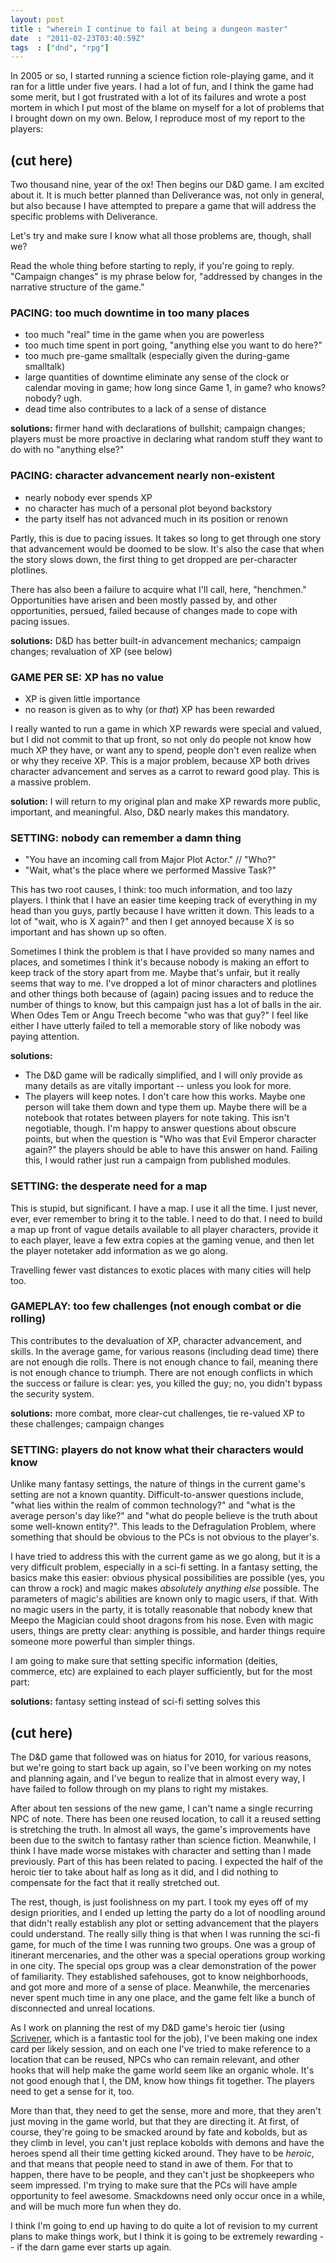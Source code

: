 ```yaml
---
layout: post
title : "wherein I continue to fail at being a dungeon master"
date  : "2011-02-23T03:40:59Z"
tags  : ["dnd", "rpg"]
---
```

In 2005 or so, I started running a science fiction role-playing game, and it
ran for a little under five years.  I had a lot of fun, and I think the game
had some merit, but I got frustrated with a lot of its failures and wrote a
post mortem in which I put most of the blame on myself for a lot of problems
that I brought down on my own.  Below, I reproduce most of my report to the
players:

## (cut here)

Two thousand nine, year of the ox!  Then begins our D&D game.  I am excited
about it.  It is much better planned than Deliverance was, not only in general,
but also because I have attempted to prepare a game that will address the
specific problems with Deliverance.

Let's try and make sure I know what all those problems are, though, shall we?

Read the whole thing before starting to reply, if you're going to reply.
"Campaign changes" is my phrase below for, "addressed by changes in the
narrative structure of the game."

### PACING: too much downtime in too many places

* too much "real" time in the game when you are powerless
* too much time spent in port going, "anything else you want to do here?"
* too much pre-game smalltalk (especially given the during-game smalltalk)
* large quantities of downtime eliminate any sense of the clock or calendar moving in game; how long since Game 1, in game? who knows? nobody? ugh.
* dead time also contributes to a lack of a sense of distance

**solutions:** firmer hand with declarations of bullshit; campaign changes;
players must be more proactive in declaring what random stuff they want to do
with no "anything else?"

### PACING: character advancement nearly non-existent

* nearly nobody ever spends XP
* no character has much of a personal plot beyond backstory
* the party itself has not advanced much in its position or renown

Partly, this is due to pacing issues.  It takes so long to get through one
story that advancement would be doomed to be slow.  It's also the case that
when the story slows down, the first thing to get dropped are per-character
plotlines.

There has also been a failure to acquire what I'll call, here, "henchmen."
Opportunities have arisen and been mostly passed by, and other opportunities,
persued, failed because of changes made to cope with pacing issues.

**solutions:** D&D has better built-in advancement mechanics; campaign changes;
revaluation of XP (see below)

### GAME PER SE: XP has no value

* XP is given little importance
* no reason is given as to why (or *that*) XP has been rewarded

I really wanted to run a game in which XP rewards were special and valued,
but I did not commit to that up front, so not only do people not know how
much XP they have, or want any to spend, people don't even realize when or
why they receive XP.  This is a major problem, because XP both drives
character advancement and serves as a carrot to reward good play.  This is a
massive problem.

**solution:** I will return to my original plan and make XP rewards more
public, important, and meaningful.  Also, D&D nearly makes this mandatory.

### SETTING: nobody can remember a damn thing

* "You have an incoming call from Major Plot Actor." // "Who?"
* "Wait, what's the place where we performed Massive Task?"

This has two root causes, I think: too much information, and too lazy
players.  I think that I have an easier time keeping track of everything in
my head than you guys, partly because I have written it down.  This leads to
a lot of "wait, who is X again?" and then I get annoyed because X is so
important and has shown up so often.

Sometimes I think the problem is that I have provided so many names and places,
and sometimes I think it's because nobody is making an effort to keep track of
the story apart from me.  Maybe that's unfair, but it really seems that way to
me.  I've dropped a lot of minor characters and plotlines and other things both
because of (again) pacing issues and to reduce the number of things to know,
but this campaign just has a lot of balls in the air.  When Odes Tem or Angu
Treech become "who was that guy?" I feel like either I have utterly failed to
tell a memorable story of like nobody was paying attention.

**solutions:**

* The D&D game will be radically simplified, and I will only provide as many details as are vitally important -- unless you look for more.
* The players will keep notes.  I don't care how this works.  Maybe one person will take them down and type them up.  Maybe there will be a notebook that rotates between players for note taking.  This isn't negotiable, though.  I'm happy to answer questions about obscure points, but when the question is "Who was that Evil Emperor character again?" the players should be able to have this answer on hand.  Failing this, I would rather just run a campaign from published modules.

### SETTING: the desperate need for a map

This is stupid, but significant.  I have a map.  I use it all the time.  I just
never, ever, ever remember to bring it to the table.  I need to do that.  I
need to build a map up front of vague details available to all player
characters, provide it to each player, leave a few extra copies at the gaming
venue, and then let the player notetaker add information as we go along.

Travelling fewer vast distances to exotic places with many cities will help
too.

### GAMEPLAY: too few challenges (not enough combat or die rolling)

This contributes to the devaluation of XP, character advancement, and skills.
In the average game, for various reasons (including dead time) there are not
enough die rolls.  There is not enough chance to fail, meaning there is not
enough chance to triumph.  There are not enough conflicts in which the
success or failure is clear: yes, you killed the guy; no, you didn't bypass
the security system.

**solutions:** more combat, more clear-cut challenges, tie re-valued XP to
these challenges; campaign changes

### SETTING: players do not know what their characters would know

Unlike many fantasy settings, the nature of things in the current game's
setting are not a known quantity.  Difficult-to-answer questions include,
"what lies within the realm of common technology?" and "what is the average
person's day like?" and "what do people believe is the truth about some
well-known entity?".  This leads to the Defragulation Problem, where
something that should be obvious to the PCs is not obvious to the player's.

I have tried to address this with the current game as we go along, but it is
a very difficult problem, especially in a sci-fi setting.  In a fantasy
setting, the basics make this easier: obvious physical possibilities are
possible (yes, you can throw a rock) and magic makes *absolutely anything
else* possible.  The parameters of magic's abilities are known only to magic
users, if that.  With no magic users in the party, it is totally reasonable
that nobody knew that Meepo the Magician could shoot dragons from his nose.
Even with magic users, things are pretty clear: anything is possible, and
harder things require someone more powerful than simpler things.

I am going to make sure that setting specific information (deities, commerce,
etc) are explained to each player sufficiently, but for the most part:

**solutions:** fantasy setting instead of sci-fi setting solves this

## (cut here)

The D&D game that followed was on hiatus for 2010, for various reasons,
but we're going to start back up again, so I've been working on my notes
and planning again, and I've begun to realize that in almost every way,
I have failed to follow through on my plans to right my mistakes.

After about ten sessions of the new game, I can't name a single
recurring NPC of note.  There has been one reused location, to call it a
reused setting is stretching the truth.  In almost all ways, the game's
improvements have been due to the switch to fantasy rather than science
fiction.  Meanwhile, I think I have made worse mistakes with character
and setting than I made previously.  Part of this has been related to
pacing.  I expected the half of the heroic tier to take about half as
long as it did, and I did nothing to compensate for the fact that it
really stretched out.

The rest, though, is just foolishness on my part.  I took my eyes off of
my design priorities, and I ended up letting the party do a lot of
noodling around that didn't really establish any plot or setting
advancement that the players could understand.  The really silly thing
is that when I was running the sci-fi game, for much of the time I was
running two groups.  One was a group of itinerant mercenaries, and the
other was a special operations group working in one city.  The special
ops group was a clear demonstration of the power of familiarity.  They
established safehouses, got to know neighborhoods, and got more and more
of a sense of place.  Meanwhile, the mercenaries never spent much time
in any one place, and the game felt like a bunch of disconnected and
unreal locations.

As I work on planning the rest of my D&D game's heroic tier (using
[Scrivener](http://www.literatureandlatte.com/scrivener.php), which is a
fantastic tool for the job), I've been making one index card per likely
session, and on each one I've tried to make reference to a location that
can be reused, NPCs who can remain relevant, and other hooks that will
help make the game world seem like an organic whole.  It's not good
enough that I, the DM, know how things fit together.  The players need
to get a sense for it, too.

More than that, they need to get the sense, more and more, that they
aren't just moving in the game world, but that they are directing it.
At first, of course, they're going to be smacked around by fate and
kobolds, but as they climb in level, you can't just replace kobolds with
demons and have the heroes spend all their time getting kicked around.
They have to be *heroic*, and that means that people need to stand in
awe of them.  For that to happen, there have to be people, and they
can't just be shopkeepers who seem impressed.  I'm trying to make sure
that the PCs will have ample opportunity to feel awesome.  Smackdowns
need only occur once in a while, and will be much more fun when they do.

I think I'm going to end up having to do quite a lot of revision to my
current plans to make things work, but I think it is going to be
extremely rewarding -- if the darn game ever starts up again.

